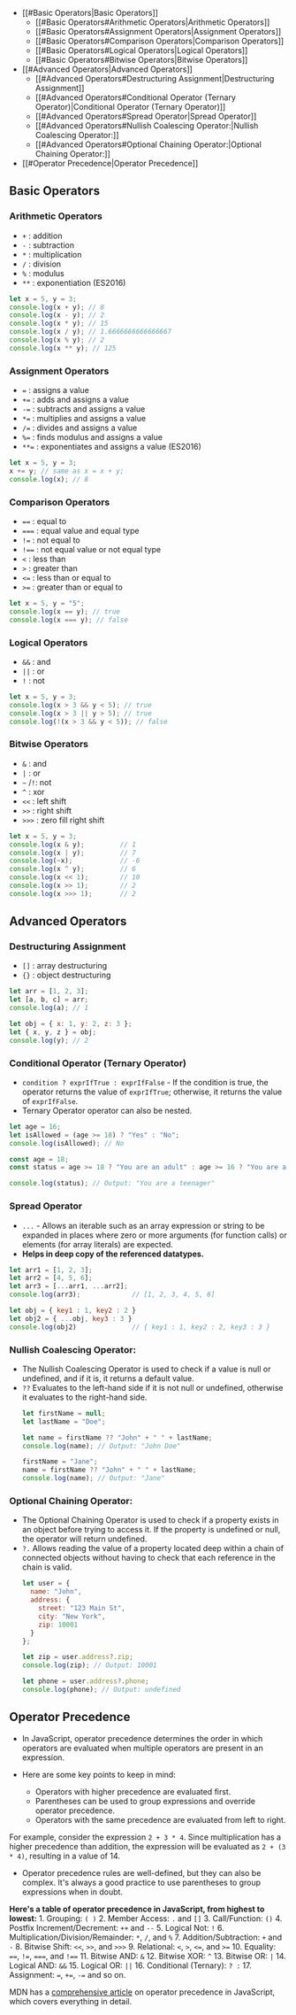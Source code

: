- [[#Basic Operators|Basic Operators]]
	- [[#Basic Operators#Arithmetic Operators|Arithmetic Operators]]
	- [[#Basic Operators#Assignment Operators|Assignment Operators]]
	- [[#Basic Operators#Comparison Operators|Comparison Operators]]
	- [[#Basic Operators#Logical Operators|Logical Operators]]
	- [[#Basic Operators#Bitwise Operators|Bitwise Operators]]
- [[#Advanced Operators|Advanced Operators]]
	- [[#Advanced Operators#Destructuring Assignment|Destructuring Assignment]]
	- [[#Advanced Operators#Conditional Operator (Ternary Operator)|Conditional Operator (Ternary Operator)]]
	- [[#Advanced Operators#Spread Operator|Spread Operator]]
	- [[#Advanced Operators#Nullish Coalescing Operator:|Nullish Coalescing Operator:]]
	- [[#Advanced Operators#Optional Chaining Operator:|Optional Chaining Operator:]]
- [[#Operator Precedence|Operator Precedence]]
## Basic Operators

### Arithmetic Operators
- `+` : addition
- `-` : subtraction
- `*` : multiplication
- `/` : division
- `%` : modulus
- `**` : exponentiation (ES2016)

```javascript
let x = 5, y = 3;
console.log(x + y); // 8
console.log(x - y); // 2
console.log(x * y); // 15
console.log(x / y); // 1.6666666666666667
console.log(x % y); // 2
console.log(x ** y); // 125
```

### Assignment Operators
- `=` : assigns a value
- `+=` : adds and assigns a value
- `-=` : subtracts and assigns a value
- `*=` : multiplies and assigns a value
- `/=` : divides and assigns a value
- `%=` : finds modulus and assigns a value
- `**=` : exponentiates and assigns a value (ES2016)

```javascript
let x = 5, y = 3;
x += y; // same as x = x + y;
console.log(x); // 8
```

### Comparison Operators
- `==` : equal to
- `===` : equal value and equal type
- `!=` : not equal to
- `!==` : not equal value or not equal type
- `<` : less than
- `>` : greater than
- `<=` : less than or equal to
- `>=` : greater than or equal to

```javascript
let x = 5, y = "5";
console.log(x == y); // true
console.log(x === y); // false
```

### Logical Operators
- `&&` : and
- `||` : or
- `!` : not

```javascript
let x = 5, y = 3;
console.log(x > 3 && y < 5); // true
console.log(x > 3 || y > 5); // true
console.log(!(x > 3 && y < 5)); // false
```

### Bitwise Operators
- `&` : and
- `|` : or
- `~` /`!`: not
- `^` : xor
- `<<` : left shift
- `>>` : right shift
- `>>>` : zero fill right shift

```javascript
let x = 5, y = 3;
console.log(x & y);         // 1
console.log(x | y);         // 7
console.log(~x);            // -6
console.log(x ^ y);         // 6
console.log(x << 1);        // 10
console.log(x >> 1);        // 2
console.log(x >>> 1);       // 2
```

## Advanced Operators

### Destructuring Assignment
- `[]` : array destructuring
- `{}` : object destructuring

```javascript
let arr = [1, 2, 3];
let [a, b, c] = arr;
console.log(a); // 1

let obj = { x: 1, y: 2, z: 3 };
let { x, y, z } = obj;
console.log(y); // 2
```

### Conditional Operator (Ternary Operator)

- `condition ? exprIfTrue : exprIfFalse` - If the condition is true, the operator returns the value of `exprIfTrue`; otherwise, it returns the value of `exprIfFalse`.
- Ternary Operator operator can also be nested.

```javascript
let age = 16;
let isAllowed = (age >= 18) ? "Yes" : "No";
console.log(isAllowed); // No

const age = 18;
const status = age >= 18 ? "You are an adult" : age >= 16 ? "You are a teenager" : "You are a child";

console.log(status); // Output: "You are a teenager"

```

### Spread Operator

- `...` - Allows an iterable such as an array expression or string to be expanded in places where zero or more arguments (for function calls) or elements (for array literals) are expected.
- **Helps in deep copy of the referenced datatypes.**

```javascript
let arr1 = [1, 2, 3];
let arr2 = [4, 5, 6];
let arr3 = [...arr1, ...arr2];
console.log(arr3);             // [1, 2, 3, 4, 5, 6]

let obj = { key1 : 1, key2 : 2 }
let obj2 = { ...obj, key3 : 3 }
console.log(obj2)              // { key1 : 1, key2 : 2, key3 : 3 }
```

### Nullish Coalescing Operator:

-   The Nullish Coalescing Operator is used to check if a value is null or undefined, and if it is, it returns a default value.
- `??` Evaluates to the left-hand side if it is not null or undefined, otherwise it evaluates to the right-hand side.
	```js
	let firstName = null;
	let lastName = "Doe";
	
	let name = firstName ?? "John" + " " + lastName;
	console.log(name); // Output: "John Doe"
	
	firstName = "Jane";
	name = firstName ?? "John" + " " + lastName;
	console.log(name); // Output: "Jane"
	```

### Optional Chaining Operator:

-  The Optional Chaining Operator is used to check if a property exists in an object before trying to access it. If the property is undefined or null, the operator will return undefined.
- `?.` Allows reading the value of a property located deep within a chain of connected objects without having to check that each reference in the chain is valid.
	```js
	let user = {
	  name: "John",
	  address: {
	    street: "123 Main St",
	    city: "New York",
	    zip: 10001
	  }
	};
	
	let zip = user.address?.zip;
	console.log(zip); // Output: 10001
	
	let phone = user.address?.phone;
	console.log(phone); // Output: undefined
	```

## Operator Precedence

- In JavaScript, operator precedence determines the order in which operators are evaluated when multiple operators are present in an expression. 

- Here are some key points to keep in mind:
	- Operators with higher precedence are evaluated first.
	- Parentheses can be used to group expressions and override operator precedence.
	- Operators with the same precedence are evaluated from left to right.

For example, consider the expression `2 + 3 * 4`. Since multiplication has a higher precedence than addition, the expression will be evaluated as `2 + (3 * 4)`, resulting in a value of 14.

- Operator precedence rules are well-defined, but they can also be complex. It's always a good practice to use parentheses to group expressions when in doubt.

**Here's a table of operator precedence in JavaScript, from highest to lowest:**
	1. Grouping: `( )`
	2. Member Access: `.` and `[]`
	3. Call/Function: `()`
	4. Postfix Increment/Decrement: `++` and `--`
	5. Logical Not: `!`
	6. Multiplication/Division/Remainder: `*`, `/`, and `%`
	7. Addition/Subtraction: `+` and `-`
	8. Bitwise Shift: `<<`, `>>`, and `>>>`
	9. Relational: `<`, `>`, `<=`, and `>=`
	10. Equality: `==`, `!=`, `===`, and `!==`
	11. Bitwise AND: `&`
	12. Bitwise XOR: `^`
	13. Bitwise OR: `|`
	14. Logical AND: `&&`
	15. Logical OR: `||`
	16. Conditional (Ternary): `? :`
	17. Assignment: `=`, `+=`, `-=` and so on.

MDN has a [comprehensive article](https://developer.mozilla.org/en-US/docs/Web/JavaScript/Reference/Operators/Operator_precedence) on operator precedence in JavaScript, which covers everything in detail. 